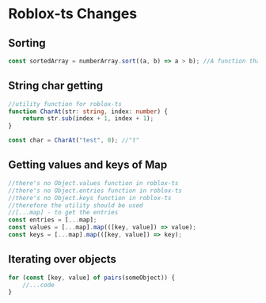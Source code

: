 # Roblox-ts Changes

## Sorting

```ts
const sortedArray = numberArray.sort((a, b) => a > b); //A function that defines the sort order. Returns true when the first element must come before the second. If omitted, the array is sorted according to the < operator. IT IS CORRECT WAY, because the roblox-ts uses luau sort
```

## String char getting

```ts
//utility function for roblox-ts
function CharAt(str: string, index: number) {
	return str.sub(index + 1, index + 1);
}

const char = CharAt("test", 0); //"t"
```

## Getting values and keys of Map

```ts
//there's no Object.values function in roblox-ts
//there's no Object.entries function in roblox-ts
//there's no Object.keys function in roblox-ts
//therefore the utility should be used
//[...map] - to get the entries
const entries = [...map];
const values = [...map].map(([key, value]) => value);
const keys = [...map].map(([key, value]) => key);
```

## Iterating over objects

```ts
for (const [key, value] of pairs(someObject)) {
	//...code
}
```
